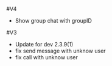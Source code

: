 
#V4

- Show group chat with groupID 

#V3

- Update for dev 2.3.9(1)
- fix send message with unknow user
- fix call with unknow user
